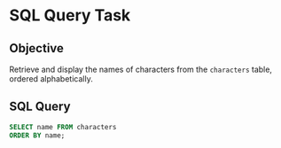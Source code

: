 # SQL Query Task

## Objective
Retrieve and display the names of characters from the `characters` table, ordered alphabetically.

## SQL Query

```sql
SELECT name FROM characters
ORDER BY name;

